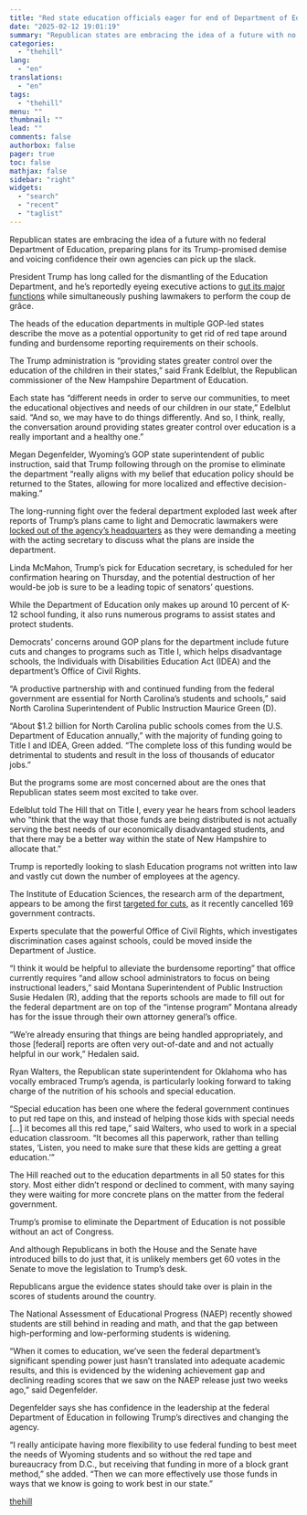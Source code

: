 ```yaml
---
title: "Red state education officials eager for end of Department of Education"
date: "2025-02-12 19:01:19"
summary: "Republican states are embracing the idea of a future with no federal Department of Education, preparing plans for its Trump-promised demise and voicing confidence their own agencies can pick up the slack. President Trump has long called for the dismantling of the Education Department, and he’s reportedly eyeing executive actions..."
categories:
  - "thehill"
lang:
  - "en"
translations:
  - "en"
tags:
  - "thehill"
menu: ""
thumbnail: ""
lead: ""
comments: false
authorbox: false
pager: true
toc: false
mathjax: false
sidebar: "right"
widgets:
  - "search"
  - "recent"
  - "taglist"
---
```


Republican states are embracing the idea of a future with no federal Department of Education, preparing plans for its Trump-promised demise and voicing confidence their own agencies can pick up the slack.

President Trump has long called for the dismantling of the Education Department, and he’s reportedly eyeing executive actions to [gut its major functions](https://thehill.com/homenews/education/5130236-mcmahon-education-department-senate-confirmation-hearing-trump/) while simultaneously pushing lawmakers to perform the coup de grâce.

The heads of the education departments in multiple GOP-led states describe the move as a potential opportunity to get rid of red tape around funding and burdensome reporting requirements on their schools.

The Trump administration is “providing states greater control over the education of the children in their states,” said Frank Edelblut, the Republican commissioner of the New Hampshire Department of Education.

Each state has “different needs in order to serve our communities, to meet the educational objectives and needs of our children in our state,” Edelblut said. “And so, we may have to do things differently. And so, I think, really, the conversation around providing states greater control over education is a really important and a healthy one.”

Megan Degenfelder, Wyoming’s GOP state superintendent of public instruction, said that Trump following through on the promise to eliminate the department “really aligns with my belief that education policy should be returned to the States, allowing for more localized and effective decision-making.”

The long-running fight over the federal department exploded last week after reports of Trump’s plans came to light and Democratic lawmakers were [locked out of the agency’s headquarters](https://thehill.com/homenews/education/5132685-department-of-education-musk-doge-trump-frost/) as they were demanding a meeting with the acting secretary to discuss what the plans are inside the department.

Linda McMahon, Trump’s pick for Education secretary, is scheduled for her confirmation hearing on Thursday, and the potential destruction of her would-be job is sure to be a leading topic of senators’ questions.

While the Department of Education only makes up around 10 percent of K-12 school funding, it also runs numerous programs to assist states and protect students.

Democrats’ concerns around GOP plans for the department include future cuts and changes to programs such as Title I, which helps disadvantage schools, the Individuals with Disabilities Education Act (IDEA) and the department’s Office of Civil Rights.

“A productive partnership with and continued funding from the federal government are essential for North Carolina’s students and schools,” said North Carolina Superintendent of Public Instruction Maurice Green (D).

“About $1.2 billion for North Carolina public schools comes from the U.S. Department of Education annually,” with the majority of funding going to Title I and IDEA, Green added. “The complete loss of this funding would be detrimental to students and result in the loss of thousands of educator jobs.”

But the programs some are most concerned about are the ones that Republican states seem most excited to take over.

Edelblut told The Hill that on Title I, every year he hears from school leaders who “think that the way that those funds are being distributed is not actually serving the best needs of our economically disadvantaged students, and that there may be a better way within the state of New Hampshire to allocate that.”

Trump is reportedly looking to slash Education programs not written into law and vastly cut down the number of employees at the agency.

The Institute of Education Sciences, the research arm of the department, appears to be among the first [targeted for cuts](https://thehill.com/homenews/education/5138004-education-department-research-arm-doge-review/), as it recently cancelled 169 government contracts.

Experts speculate that the powerful Office of Civil Rights, which investigates discrimination cases against schools, could be moved inside the Department of Justice.

“I think it would be helpful to alleviate the burdensome reporting” that office currently requires “and allow school administrators to focus on being instructional leaders,” said Montana Superintendent of Public Instruction Susie Hedalen (R), adding that the reports schools are made to fill out for the federal department are on top of the “intense program” Montana already has for the issue through their own attorney general’s office.

“We’re already ensuring that things are being handled appropriately, and those [federal] reports are often very out-of-date and and not actually helpful in our work,” Hedalen said.

Ryan Walters, the Republican state superintendent for Oklahoma who has vocally embraced Trump’s agenda, is particularly looking forward to taking charge of the nutrition of his schools and special education.

“Special education has been one where the federal government continues to put red tape on this, and instead of helping those kids with special needs […] it becomes all this red tape,” said Walters, who used to work in a special education classroom. “It becomes all this paperwork, rather than telling states, ‘Listen, you need to make sure that these kids are getting a great education.’”

The Hill reached out to the education departments in all 50 states for this story. Most either didn’t respond or declined to comment, with many saying they were waiting for more concrete plans on the matter from the federal government.

Trump’s promise to eliminate the Department of Education is not possible without an act of Congress.

And although Republicans in both the House and the Senate have introduced bills to do just that, it is unlikely members get 60 votes in the Senate to move the legislation to Trump’s desk.

Republicans argue the evidence states should take over is plain in the scores of students around the country.

The National Assessment of Educational Progress (NAEP) recently showed students are still behind in reading and math, and that the gap between high-performing and low-performing students is widening.

“When it comes to education, we’ve seen the federal department’s significant spending power just hasn’t translated into adequate academic results, and this is evidenced by the widening achievement gap and declining reading scores that we saw on the NAEP release just two weeks ago,” said Degenfelder.

Degenfelder says she has confidence in the leadership at the federal Department of Education in following Trump’s directives and changing the agency.

“I really anticipate having more flexibility to use federal funding to best meet the needs of Wyoming students and so without the red tape and bureaucracy from D.C., but receiving that funding in more of a block grant method,” she added. “Then we can more effectively use those funds in ways that we know is going to work best in our state.”

[thehill](https://thehill.com/homenews/education/5138783-department-of-education-trump-red-states-mcmahon/)
